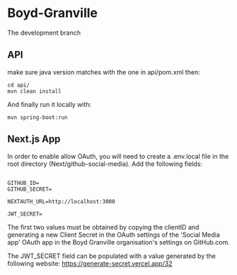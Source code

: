 # Boyd-Granville

The development branch

## API

make sure java version matches with the one in api/pom.xml then:

```
cd api/
mvn clean install
```

And finally run it locally with:

```
mvn spring-boot:run
```

## Next.js App

In order to enable allow OAuth, you will need to create a .env.local
file in the root directory (Next/github-social-media).
Add the following fields:

```

GITHUB_ID=
GITHUB_SECRET=

NEXTAUTH_URL=http://localhost:3000

JWT_SECRET=

```

The first two values must be obtained by copying the clientID
and generating a new Client Secret in the OAuth settings of
the 'Social Media app' OAuth app in the Boyd Granville organisation's
settings on GitHub.com.

The JWT_SECRET field can be populated with a value generated
by the following website:
https://generate-secret.vercel.app/32
